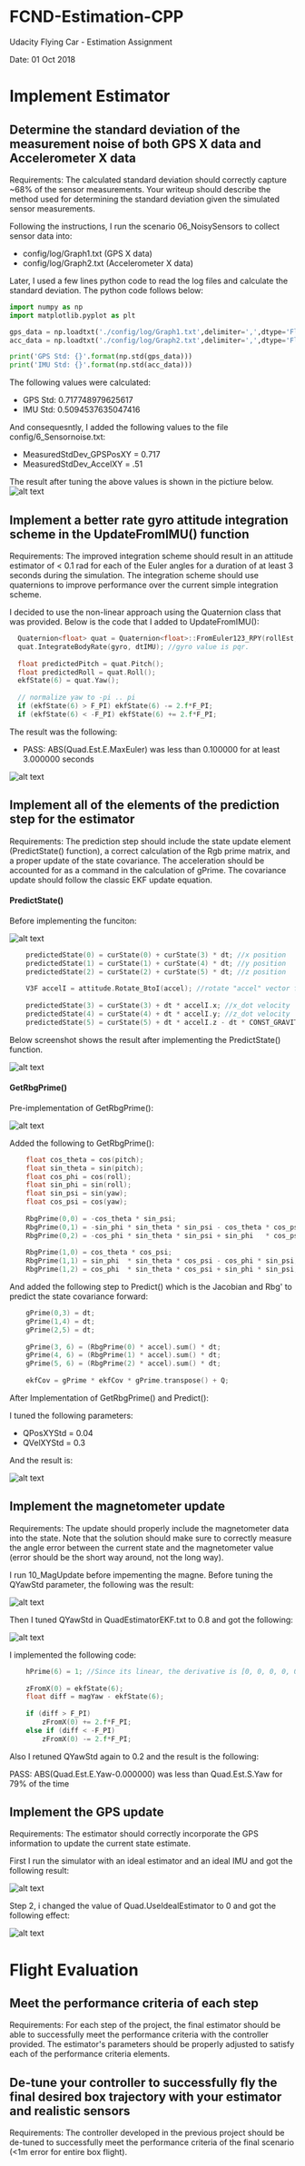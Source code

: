 # FCND-Estimation-CPP
Udacity Flying Car - Estimation Assignment

Date: 01 Oct 2018


# Implement Estimator


## Determine the standard deviation of the measurement noise of both GPS X data and Accelerometer X data

Requirements: The calculated standard deviation should correctly capture ~68% of the sensor measurements. Your writeup should describe the method used for determining the standard deviation given the simulated sensor measurements.

Following the instructions, I run the scenario 06_NoisySensors to collect sensor data into:

- config/log/Graph1.txt (GPS X data)
- config/log/Graph2.txt (Accelerometer X data)

Later, I used a few lines python code to read the log files and calculate the standard deviation. The python code follows below: 

  ```python
  import numpy as np
  import matplotlib.pyplot as plt

  gps_data = np.loadtxt('./config/log/Graph1.txt',delimiter=',',dtype='Float64',skiprows=1)[:,1]
  acc_data = np.loadtxt('./config/log/Graph2.txt',delimiter=',',dtype='Float64',skiprows=1)[:,1]

  print('GPS Std: {}'.format(np.std(gps_data)))
  print('IMU Std: {}'.format(np.std(acc_data)))
  ```
  
The following values were calculated: 
  
- GPS Std: 0.717748979625617
- IMU Std: 0.5094537635047416

And consequesntly, I added the following values to the file config/6_Sensornoise.txt:

- MeasuredStdDev_GPSPosXY = 0.717
- MeasuredStdDev_AccelXY = .51

The result after tuning the above values is shown in the pictiure below. 
![alt text](./pics/step1.png "Result after tuning standard deviation")





## Implement a better rate gyro attitude integration scheme in the UpdateFromIMU() function

Requirements: The improved integration scheme should result in an attitude estimator of < 0.1 rad for each of the Euler angles for a duration of at least 3 seconds during the simulation. The integration scheme should use quaternions to improve performance over the current simple integration scheme.


I decided to use the non-linear approach using the Quaternion<float> class that was provided. Below is the code that I added to UpdateFromIMU():

  ```c++
    Quaternion<float> quat = Quaternion<float>::FromEuler123_RPY(rollEst, pitchEst, ekfState(6)); //Convert Euler angles to Quartenion
    quat.IntegrateBodyRate(gyro, dtIMU); //gyro value is pqr.
    
    float predictedPitch = quat.Pitch();
    float predictedRoll = quat.Roll();
    ekfState(6) = quat.Yaw();
    
    // normalize yaw to -pi .. pi
    if (ekfState(6) > F_PI) ekfState(6) -= 2.f*F_PI;
    if (ekfState(6) < -F_PI) ekfState(6) += 2.f*F_PI;
  ```

The result was the following: 
- PASS: ABS(Quad.Est.E.MaxEuler) was less than 0.100000 for at least 3.000000 seconds

![alt text](./pics/step2.png "After implementing UpdateFromIMU()")


## Implement all of the elements of the prediction step for the estimator

Requirements: The prediction step should include the state update element (PredictState() function), a correct calculation of the Rgb prime matrix, and a proper update of the state covariance. The acceleration should be accounted for as a command in the calculation of gPrime. The covariance update should follow the classic EKF update equation.


#### PredictState()

Before implementing the funciton: 

![alt text](./pics/step3_.png "Before PredictState()")

```c++
    predictedState(0) = curState(0) + curState(3) * dt; //x position
    predictedState(1) = curState(1) + curState(4) * dt; //y position
    predictedState(2) = curState(2) + curState(5) * dt; //z position
    
    V3F accelI = attitude.Rotate_BtoI(accel); //rotate "accel" vector from body frame to inertial frame
    
    predictedState(3) = curState(3) + dt * accelI.x; //x_dot velocity
    predictedState(4) = curState(4) + dt * accelI.y; //z_dot velocity
    predictedState(5) = curState(5) + dt * accelI.z - dt * CONST_GRAVITY; //z_dot velocity
```

Below screenshot shows the result after implementing the PredictState() function.

![alt text](./pics/step3a.png "After PredictState()")

#### GetRbgPrime()

Pre-implementation of GetRbgPrime(): 

![alt text](./pics/step3b.png "Before implementing GetRbgPrime()")

Added the following to GetRbgPrime(): 

```c++
    float cos_theta = cos(pitch);
    float sin_theta = sin(pitch);
    float cos_phi = cos(roll);
    float sin_phi = sin(roll);
    float sin_psi = sin(yaw);
    float cos_psi = cos(yaw);
    
    RbgPrime(0,0) = -cos_theta * sin_psi;
    RbgPrime(0,1) = -sin_phi * sin_theta * sin_psi - cos_theta * cos_psi;
    RbgPrime(0,2) = -cos_phi * sin_theta * sin_psi + sin_phi   * cos_psi;
    
    RbgPrime(1,0) = cos_theta * cos_psi;
    RbgPrime(1,1) = sin_phi  * sin_theta * cos_psi - cos_phi * sin_psi;
    RbgPrime(1,2) = cos_phi  * sin_theta * cos_psi + sin_phi * sin_psi;
```

And added the following step to Predict() which is the Jacobian and Rbg' to predict the state covariance forward:

```c++
    gPrime(0,3) = dt;
    gPrime(1,4) = dt;
    gPrime(2,5) = dt;
    
    gPrime(3, 6) = (RbgPrime(0) * accel).sum() * dt;
    gPrime(4, 6) = (RbgPrime(1) * accel).sum() * dt;
    gPrime(5, 6) = (RbgPrime(2) * accel).sum() * dt;
    
    ekfCov = gPrime * ekfCov * gPrime.transpose() + Q;
```

After Implementation of GetRbgPrime() and Predict():

I tuned the following parameters: 

- QPosXYStd = 0.04
- QVelXYStd = 0.3

And the result is: 

![alt text](./pics/step3c.png "Before implementing Predict() and tuning the parameters")



## Implement the magnetometer update

Requirements: The update should properly include the magnetometer data into the state. Note that the solution should make sure to correctly measure the angle error between the current state and the magnetometer value (error should be the short way around, not the long way).

I run 10_MagUpdate before impementing the magne. Before tuning the QYawStd parameter, the following was the result: 

![alt text](./pics/step4_.png "Before tuning QYawStd")

Then I tuned QYawStd in QuadEstimatorEKF.txt to 0.8 and got the following: 

![alt text](./pics/step4_tuned.png "After tuning QYawStd")

I implemented the following code: 

```c++
    hPrime(6) = 1; //Since its linear, the derivative is [0, 0, 0, 0, 0, 0, 1]
    
    zFromX(0) = ekfState(6);
    float diff = magYaw - ekfState(6);
    
    if (diff > F_PI)
        zFromX(0) += 2.f*F_PI;
    else if (diff < -F_PI)
        zFromX(0) -= 2.f*F_PI;

```

Also I retuned QYawStd again to 0.2 and the result is the following: 

  PASS: ABS(Quad.Est.E.Yaw-0.000000) was less than Quad.Est.S.Yaw for 79% of the time


## Implement the GPS update

Requirements: The estimator should correctly incorporate the GPS information to update the current state estimate.

First I run the simulator with an ideal estimator and an ideal IMU and got the following result: 

![alt text](./pics/step5_.png "ideal estimator and IMU")

Step 2, i changed the value of Quad.UseIdealEstimator to 0 and got the following effect: 

![alt text](./pics/step5_noideal.png "Turned off ideal estimator.")




# Flight Evaluation

## Meet the performance criteria of each step

Requirements: For each step of the project, the final estimator should be able to successfully meet the performance criteria with the controller provided. The estimator's parameters should be properly adjusted to satisfy each of the performance criteria elements.



## De-tune your controller to successfully fly the final desired box trajectory with your estimator and realistic sensors

Requirements: The controller developed in the previous project should be de-tuned to successfully meet the performance criteria of the final scenario (<1m error for entire box flight).




